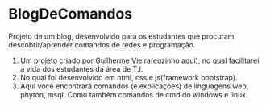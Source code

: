 # BlogDeComandos
Projeto de um blog, desenvolvido para os estudantes que procuram descobrir/aprender comandos de redes e programação.

1. Um projeto criado por Guilherme Vieira(euzinho aqui), no qual facilitarei a vida dos estudantes da área de T.I.
2. No qual foi desenvolvido em html, css e js(framework bootstrap).
3. Aqui você encontrará comandos (e explicações) de linguagens web, phyton, msql. Como também comandos de cmd do windows e linux.
